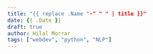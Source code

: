 ```yaml
---
title: "{{ replace .Name "-" " " | title }}"
date: {{ .Date }}
draft: true
author: Hilal Morrar
tags: ["webdev", "python", "NLP"]
---
```

